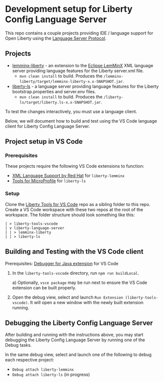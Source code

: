 # Development setup for Liberty Config Language Server

This repo contains a couple projects providing IDE / language support for Open Liberty using the [Language Server Protocol](https://microsoft.github.io/language-server-protocol/).

## Projects

* [lemminx-liberty](./lemminx-liberty) - an extension to the [Eclipse LemMinX](https://github.com/eclipse/lemminx) XML language server providing language features for the Liberty server.xml file.
    * `mvn clean install` to build. Produces the `/lemminx-liberty/target/lemminx-liberty-x.x-SNAPSHOT.jar`.
* [liberty-ls](./liberty-ls) - a language server providing language features for the Liberty bootstrap.properties and server.env files.
    * `mvn clean install` to build. Produces the `/liberty-ls/target/liberty.ls-x.x-SNAPSHOT.jar`.

To test the changes interactively, you must use a language client. 

Below, we will document how to build and test using the VS Code language client for Liberty Config Language Server.

## Project setup in VS Code

### Prerequisites
These projects require the following VS Code extensions to function:
- [XML Language Support by Red Hat](https://marketplace.visualstudio.com/items?itemName=redhat.vscode-xml) for `liberty-lemminx`
- [Tools for MicroProfile](https://marketplace.visualstudio.com/items?itemName=redhat.vscode-microprofile) for `liberty-ls`

### Setup
Clone the [Liberty Tools for VS Code](https://github.com/OpenLiberty/liberty-tools-vscode) repo as a sibling folder to this repo. Create a VS Code workspace with these two repos at the root of the workspace. The folder structure should look something like this:
```
| > liberty-tools-vscode
| v liberty-language-server
| | > lemminx-liberty
| | > liberty-ls
```

## Building and Testing with the VS Code client

Prerequisites: [Debugger for Java extension](https://marketplace.visualstudio.com/items?itemName=vscjava.vscode-java-debug) for VS Code


1. In the `liberty-tools-vscode` directory, run `npm run buildLocal`. 
    
    a) Optionally, `vsce package` may be run next to ensure the VS Code extension can be built properly.

2. Open the debug view, select and launch `Run Extension (liberty-tools-vscode)`. It will open a new window with the newly built extension running.

## Debugging the Liberty Config Language Server

After building and running with the instructions above, you may start debugging the Liberty Config Language Server by running one of the Debug tasks.

In the same debug view, select and launch one of the following to debug each respective project:
* `Debug attach liberty-lemminx`
* `Debug attach liberty-ls` (in progress)